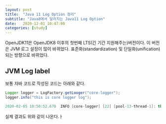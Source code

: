 ```yaml
---
layout: post
title:  "Java 11 Log Option 정리"
subtitle: "Java8에서 달라지는 Java11 Log Option"
date:   2020-12-01 10:47:00
categories: [study]
---
```


OpenJDK11은 OpenJDK8 이후의 첫번째 LTS(긴 기간 지원해주는)버전이다.
이 버전은 JVM 로그 설정이 많이 바뀌었다. 표준화(standardization) 및 단일화(unification)되는 방향으로 바뀌었다.

## JVM Log label

보통 자바 코드로 작성된 코드는 아래와 같다.

```java
Logger logger = LogFactory.getLooger("core-logger");
logger.info("this is core logger log");
```

```java
2020-02-05 10:50:52.670  INFO [core-logger] [22] [pool-13-thread-1]: this is core logger log
```

실제 결과도 위와 같이 나온다.ㅏ